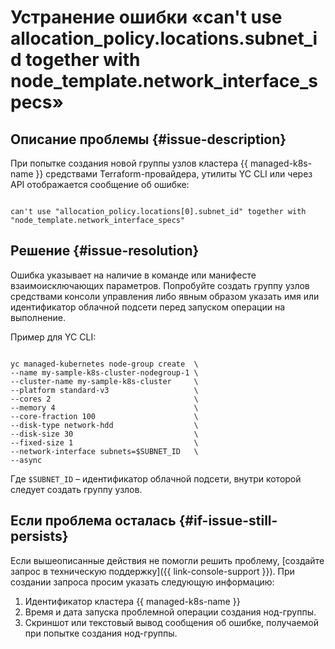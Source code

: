 # Устранение ошибки «can't use allocation_policy.locations.subnet_id together with node_template.network_interface_specs»


## Описание проблемы {#issue-description}

При попытке создания новой группы узлов кластера {{ managed-k8s-name }} средствами Terraform-провайдера, утилиты YC CLI или через API отображается сообщение об ошибке:

```

can't use "allocation_policy.locations[0].subnet_id" together with "node_template.network_interface_specs"

```

## Решение {#issue-resolution}

Ошибка указывает на наличие в команде или манифесте взаимоисключающих параметров.
Попробуйте создать группу узлов средствами консоли управления либо явным образом указать имя или идентификатор облачной подсети перед запуском операции на выполнение.

Пример для YC CLI:

```(bash)

yc managed-kubernetes node-group create  \
--name my-sample-k8s-cluster-nodegroup-1 \   
--cluster-name my-sample-k8s-cluster     \
--platform standard-v3                   \
--cores 2                                \
--memory 4                               \
--core-fraction 100                      \
--disk-type network-hdd                  \
--disk-size 30                           \
--fixed-size 1                           \
--network-interface subnets=$SUBNET_ID   \
--async

```

Где `$SUBNET_ID` – идентификатор облачной подсети, внутри которой следует создать группу узлов.

## Если проблема осталась {#if-issue-still-persists}

Если вышеописанные действия не помогли решить проблему, [создайте запрос в техническую поддержку]({{ link-console-support }}).
При создании запроса просим указать следующую информацию:

1. Идентификатор кластера {{ managed-k8s-name }}
1. Время и дата запуска проблемной операции создания нод-группы.
1. Скриншот или текстовый вывод сообщения об ошибке, получаемой при попытке создания нод-группы.
